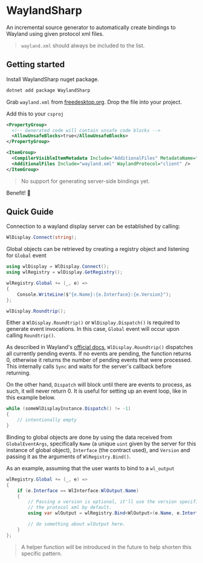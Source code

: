 # WaylandSharp

An incremental source generator to automatically create bindings to Wayland
using given protocol xml files.
> `wayland.xml` should always be included to the list.

## Getting started

Install WaylandSharp nuget package.
```sh
dotnet add package WaylandSharp
```

Grab `wayland.xml` from [freedesktop.org](https://gitlab.freedesktop.org/wayland/wayland/-/blob/main/protocol/wayland.xml). Drop the file into your project.

Add this to your `csproj`
```xml
<PropertyGroup>
  <!-- Generated code will contain unsafe code blocks -->
  <AllowUnsafeBlocks>true</AllowUnsafeBlocks>
</PropertyGroup>

<ItemGroup>
  <CompilerVisibleItemMetadata Include="AdditionalFiles" MetadataName="WaylandProtocol" />
  <AdditionalFiles Include="wayland.xml" WaylandProtocol="client" />
</ItemGroup>
```
> No support for generating server-side bindings yet.

Benefit! :bread:

## Quick Guide

Connection to a wayland display server can be established by calling:
```cs
WlDisplay.Connect(string);
```

Global objects can be retrieved by creating a registry object and listening for
`Global` event
```cs
using wlDisplay = WlDisplay.Connect();
using wlRegistry = wlDisplay.GetRegistry();

wlRegistry.Global += (_, e) =>
{
    Console.WriteLine($"{e.Name}:{e.Interface}:{e.Version}");
};

wlDisplay.Roundtrip();
```

Either a `WlDisplay.Roundtrip()` or `WlDisplay.Dispatch()` is required to
generate event invocations. In this case, `Global` event will occur upon calling
`Roundtrip()`.

As described in Wayland's [official docs](https://wayland.freedesktop.org/docs/html/apb.html#Client-classwl__display),
`WlDisplay.Roundtrip()` dispatches all currently pending events. If no events
are pending, the function returns 0, otherwise it returns the number of pending
events that were processed. This internally calls `Sync` and waits for the
server's callback before returning.

On the other hand, `Dispatch` will block until there are events to process,
as such, it will never return 0. It is useful for setting up an event loop, like
in this example below.

```cs
while (someWlDisplayInstance.Dispatch() != -1)
{
    // intentionally empty
}
```

Binding to global objects are done by using the data received from
`GlobalEventArgs`, specifically `Name` (a unique `uint` given by the server
for this instance of global object), `Interface` (the contract used), and
`Version` and passing it as the arguments of `WlRegistry.Bind()`.

As an example, assuming that the user wants to bind to a `wl_output`

```cs
wlRegistry.Global += (_, e) =>
{
    if (e.Interface == WlInterface.WlOutput.Name)
    {
        // Passing a version is optional, it'll use the version specified in
        // the protocol xml by default.
        using var wlOutput = wlRegistry.Bind<WlOutput>(e.Name, e.Interface);

        // do something about wlOutput here.
    }
};
```

> A helper function will be introduced in the future to help shorten this
specific pattern.